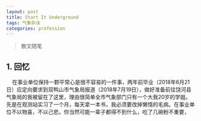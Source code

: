 ```yaml
---
layout: post
title: Start It Underground
tags: 气象杂谈
categories: profession
---
```


> 散文随笔

## 1. 回忆
&nbsp;&nbsp;&nbsp;&nbsp;在事业单位保持一颗平常心是很不容易的一件事，两年前毕业（2018年6月21日）应定向要求到双鸭山市气象局报道（2018年7月19日），做好准备前往饶河县气象局的我被留在了这里，理由很简单全市气象部门只有一个大我20岁的学姐。先是在观测站实习了一个月，每天拿一本书，我必须要改掉懒惰的毛病。在事业单位不以物喜，不以己悲。你当然可能一辈子都得不到什么，吃了几碗粉不重要，